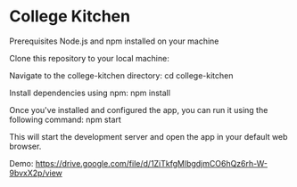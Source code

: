 # College Kitchen

Prerequisites
Node.js and npm installed on your machine

Clone this repository to your local machine:

Navigate to the college-kitchen directory:
cd college-kitchen

Install dependencies using npm:
npm install

Once you've installed and configured the app, you can run it using the following command: npm start

This will start the development server and open the app in your default web browser. 
 
Demo: https://drive.google.com/file/d/1ZiTkfgMlbgdjmCO6hQz6rh-W-9bvxX2p/view
